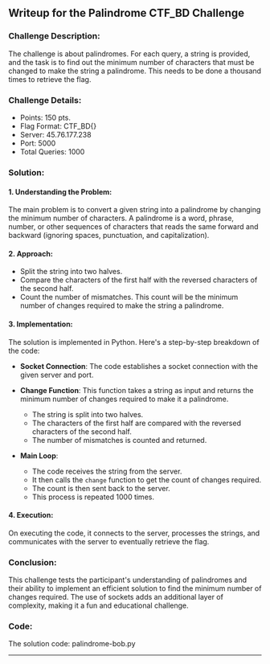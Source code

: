 ## Writeup for the Palindrome CTF_BD Challenge

### Challenge Description:

The challenge is about palindromes. For each query, a string is provided, and the task is to find out the minimum number of characters that must be changed to make the string a palindrome. This needs to be done a thousand times to retrieve the flag.

### Challenge Details:

- Points: 150 pts.
- Flag Format: CTF_BD{}
- Server: 45.76.177.238
- Port: 5000
- Total Queries: 1000

### Solution:

#### 1. Understanding the Problem:

The main problem is to convert a given string into a palindrome by changing the minimum number of characters. A palindrome is a word, phrase, number, or other sequences of characters that reads the same forward and backward (ignoring spaces, punctuation, and capitalization).

#### 2. Approach:

- Split the string into two halves.
- Compare the characters of the first half with the reversed characters of the second half.
- Count the number of mismatches. This count will be the minimum number of changes required to make the string a palindrome.

#### 3. Implementation:

The solution is implemented in Python. Here's a step-by-step breakdown of the code:

- **Socket Connection**: The code establishes a socket connection with the given server and port.
- **Change Function**: This function takes a string as input and returns the minimum number of changes required to make it a palindrome.

  - The string is split into two halves.
  - The characters of the first half are compared with the reversed characters of the second half.
  - The number of mismatches is counted and returned.
- **Main Loop**:

  - The code receives the string from the server.
  - It then calls the `change` function to get the count of changes required.
  - The count is then sent back to the server.
  - This process is repeated 1000 times.

#### 4. Execution:

On executing the code, it connects to the server, processes the strings, and communicates with the server to eventually retrieve the flag.

### Conclusion:

This challenge tests the participant's understanding of palindromes and their ability to implement an efficient solution to find the minimum number of changes required. The use of sockets adds an additional layer of complexity, making it a fun and educational challenge.

### Code:

The solution code: palindrome-bob.py

---
